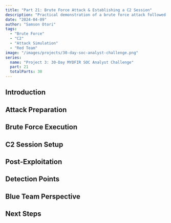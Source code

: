 ```yaml
---
title: "Part 21: Brute Force Attack & Establishing a C2 Session"
description: "Practical demonstration of a brute force attack followed by establishing a Command and Control session using Mythic C2."
date: "2024-04-09"
author: "Samson Otori"
tags:
  - "Brute Force"
  - "C2"
  - "Attack Simulation"
  - "Red Team"
image: "/images/projects/30-day-soc-analyst-challenge.png"
series:
  name: "Project 3: 30-Day MYDFIR SOC Analyst Challenge"
  part: 21
  totalParts: 30
---
```


## Introduction

## Attack Preparation

## Brute Force Execution

## C2 Session Setup

## Post-Exploitation

## Detection Points

## Blue Team Perspective

## Next Steps 